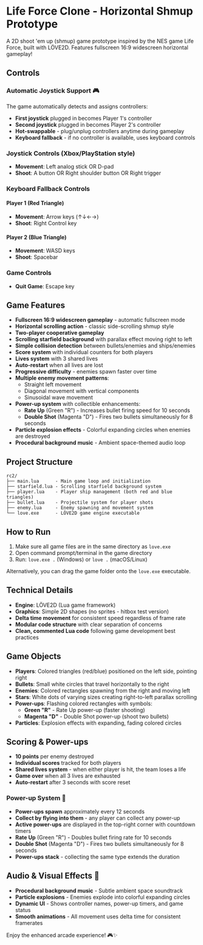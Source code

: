 # Life Force Clone - Horizontal Shmup Prototype

A 2D shoot 'em up (shmup) game prototype inspired by the NES game Life Force, built with LÖVE2D.
Features fullscreen 16:9 widescreen horizontal gameplay!

## Controls

### Automatic Joystick Support 🎮
The game automatically detects and assigns controllers:
- **First joystick** plugged in becomes Player 1's controller
- **Second joystick** plugged in becomes Player 2's controller
- **Hot-swappable** - plug/unplug controllers anytime during gameplay
- **Keyboard fallback** - if no controller is available, uses keyboard controls

### Joystick Controls (Xbox/PlayStation style)
- **Movement**: Left analog stick OR D-pad
- **Shoot**: A button OR Right shoulder button OR Right trigger

### Keyboard Fallback Controls

#### Player 1 (Red Triangle)
- **Movement**: Arrow keys (↑↓←→)
- **Shoot**: Right Control key

#### Player 2 (Blue Triangle)  
- **Movement**: WASD keys
- **Shoot**: Spacebar

### Game Controls
- **Quit Game**: Escape key

## Game Features

- **Fullscreen 16:9 widescreen gameplay** - automatic fullscreen mode
- **Horizontal scrolling action** - classic side-scrolling shmup style
- **Two-player cooperative gameplay**
- **Scrolling starfield background** with parallax effect moving right to left
- **Simple collision detection** between bullets/enemies and ships/enemies
- **Score system** with individual counters for both players
- **Lives system** with 3 shared lives
- **Auto-restart** when all lives are lost
- **Progressive difficulty** - enemies spawn faster over time
- **Multiple enemy movement patterns**:
  - Straight left movement
  - Diagonal movement with vertical components
  - Sinusoidal wave movement
- **Power-up system** with collectible enhancements:
  - **Rate Up** (Green "R") - Increases bullet firing speed for 10 seconds
  - **Double Shot** (Magenta "D") - Fires two bullets simultaneously for 8 seconds
- **Particle explosion effects** - Colorful expanding circles when enemies are destroyed
- **Procedural background music** - Ambient space-themed audio loop

## Project Structure

```
rc2/
├── main.lua      - Main game loop and initialization
├── starfield.lua - Scrolling starfield background system
├── player.lua    - Player ship management (both red and blue triangles)
├── bullet.lua    - Projectile system for player shots
├── enemy.lua     - Enemy spawning and movement system
└── love.exe      - LÖVE2D game engine executable
```

## How to Run

1. Make sure all game files are in the same directory as `love.exe`
2. Open command prompt/terminal in the game directory
3. Run: `love.exe .` (Windows) or `love .` (macOS/Linux)

Alternatively, you can drag the game folder onto the `love.exe` executable.

## Technical Details

- **Engine**: LÖVE2D (Lua game framework)
- **Graphics**: Simple 2D shapes (no sprites - hitbox test version)
- **Delta time movement** for consistent speed regardless of frame rate
- **Modular code structure** with clear separation of concerns
- **Clean, commented Lua code** following game development best practices

## Game Objects

- **Players**: Colored triangles (red/blue) positioned on the left side, pointing right
- **Bullets**: Small white circles that travel horizontally to the right
- **Enemies**: Colored rectangles spawning from the right and moving left
- **Stars**: White dots of varying sizes creating right-to-left parallax scrolling
- **Power-ups**: Flashing colored rectangles with symbols:
  - **Green "R"** - Rate Up power-up (faster shooting)
  - **Magenta "D"** - Double Shot power-up (shoot two bullets)
- **Particles**: Explosion effects with expanding, fading colored circles

## Scoring & Power-ups

- **10 points** per enemy destroyed
- **Individual scores** tracked for both players
- **Shared lives system** - when either player is hit, the team loses a life
- **Game over** when all 3 lives are exhausted
- **Auto-restart** after 3 seconds with score reset

### Power-up System 🚀
- **Power-ups spawn** approximately every 12 seconds
- **Collect by flying into them** - any player can collect any power-up
- **Active power-ups** are displayed in the top-right corner with countdown timers
- **Rate Up** (Green "R") - Doubles bullet firing rate for 10 seconds
- **Double Shot** (Magenta "D") - Fires two bullets simultaneously for 8 seconds
- **Power-ups stack** - collecting the same type extends the duration

## Audio & Visual Effects 🎵

- **Procedural background music** - Subtle ambient space soundtrack
- **Particle explosions** - Enemies explode into colorful expanding circles
- **Dynamic UI** - Shows controller names, power-up timers, and game status
- **Smooth animations** - All movement uses delta time for consistent framerates

Enjoy the enhanced arcade experience! 🎮✨

